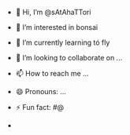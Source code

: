 - 👋 Hi, I’m @sAtAhaTTori
- 👀 I’m interested in bonsai
- 🌱 I’m currently learning tó fly
- 💞️ I’m looking to collaborate on ...
- 📫 How to reach me ...
- 😄 Pronouns: ...
- ⚡ Fun fact: #$@$

- 

<!---
sAtAhaTTori/sAtAhaTTori is a ✨ special ✨ repository because its `README.md` (this file) appears on your GitHub profile.
You can click the Preview link to take a look at your changes.
--->
